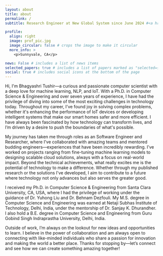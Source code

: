 ```yaml
---
layout: about
title: about
permalink: /
subtitle: Research Engineer at New Global System since June 2024 #<a href='#'>Affiliations</a>. Research Engineer at New Global System since June 2024

profile:
  align: right
  image: prof_pic.jpg
  image_circular: false # crops the image to make it circular
  more_info: >
    <p>Sunnyvale, CA</p>

news: False # includes a list of news items
selected_papers: true # includes a list of papers marked as "selected={true}"
social: true # includes social icons at the bottom of the page
---
```


Hi, I'm Bhagyashri Tushir—a curious and passionate computer scientist with a deep love for machine learning, NLP, and IoT.
With a Ph.D. in Computer Science & Engineering and over seven years of experience, I have had the privilege of diving 
into some of the most exciting challenges in technology today. Throughout my career, I've found joy in solving complex 
problems, whether it's enhancing the performance of IoT devices or developing intelligent systems that make our smart 
homes safer and more efficient. I have always been fascinated by how technology can transform lives, and I’m driven by a 
desire to push the boundaries of what's possible.

My journey has taken me through roles as an Software Engineer and Researcher, where I've collaborated with amazing teams 
and mentored budding engineers—experiences that have been incredibly rewarding. I’ve worked on projects ranging from fine-tuning
machine learning models to designing scalable cloud solutions, always with a focus on real-world impact. Beyond the technical 
achievements, what really excites me is the potential of technology to make a difference. Whether through my published research 
or the solutions I've developed, I aim to contribute to a future where technology not only advances but also serves the greater
good.

I received my Ph.D. in Computer Science & Engineering from Santa Clara University, CA, USA, where I had the privilege 
of working under the guidance of Dr. Yuhong Liu and Dr. Behnam Dezfouli. My M.S. degree in Computer Science and Engineering
was earned at Netaji Subhas Institute of Technology, Delhi, India, under the mentorship of Dr. Sanjay K. Dhurandher. 
I also hold a B.E. degree in Computer Science and Engineering from Guru Gobind Singh Indraprastha University, Delhi, India.

Outside of work, I’m always on the lookout for new ideas and opportunities to learn. I believe in the power of collaboration
and am always open to connecting with like-minded individuals who share a passion for innovation and making the world a
better place. Thanks for stopping by—let’s connect and see how we can create something amazing together!



[//]: # (Put your address / P.O. box / other info right below your picture. )

[//]: # (You can also disable any of these elements by editing `profile` property of the YAML header of )

[//]: # (your `_pages/about.md`. Edit `_bibliography/papers.bib` and Jekyll will render )

[//]: # (your [publications page]&#40;/al-folio/publications/&#41; automatically.)

[//]: # ()
[//]: # (Link to your social media connections, too. This theme is set up to use )

[//]: # ([Font Awesome icons]&#40;https://fontawesome.com/&#41; and [Academicons]&#40;https://jpswalsh.github.io/academicons/&#41;, like the ones below. )

[//]: # (Add your Facebook, Twitter, LinkedIn, Google Scholar, or just disable all of them.)
